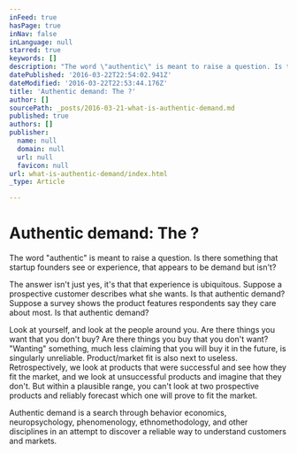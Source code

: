 ```yaml
---
inFeed: true
hasPage: true
inNav: false
inLanguage: null
starred: true
keywords: []
description: "The word \"authentic\" is meant to raise a question. Is there something that startup founders see or experience, that appears to be demand but isn't? \_"
datePublished: '2016-03-22T22:54:02.941Z'
dateModified: '2016-03-22T22:53:44.176Z'
title: 'Authentic demand: The ?'
author: []
sourcePath: _posts/2016-03-21-what-is-authentic-demand.md
published: true
authors: []
publisher:
  name: null
  domain: null
  url: null
  favicon: null
url: what-is-authentic-demand/index.html
_type: Article

---
```

# Authentic demand: The ?

The word "authentic" is meant to raise a question. Is there something that startup founders see or experience, that appears to be demand but isn't?  

The answer isn't just yes, it's that that experience is ubiquitous. Suppose a prospective customer describes what she wants.  Is that authentic demand?  Suppose a survey shows the product features respondents say they care about most.  Is that authentic demand?

Look at yourself, and look at the people around you.  Are there things you want that you don't buy?  Are there things you buy that you don't want?  "Wanting" something, much less claiming that you will buy it in the future, is singularly unreliable.  Product/market fit is also next to useless.  Retrospectively, we look at products that were successful and see how they fit the market, and we look at unsuccessful products and imagine that they don't.  But within a plausible range, you can't look at two prospective products and reliably forecast which one will prove to fit the market.

Authentic demand is a search through behavior economics, neuropsychology, phenomenology, ethnomethodology, and other disciplines in an attempt to discover a reliable way to understand customers and markets.